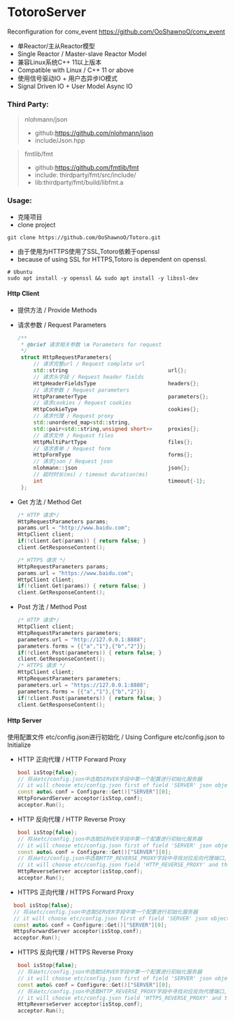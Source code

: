 # TotoroServer

Reconfiguration for conv_event
https://github.com/OoShawnoO/conv_event

- 单Reactor/主从Reactor模型
- Single Reactor / Master-slave Reactor Model
- 兼容Linux系统C++ 11以上版本
- Compatible with Linux / C++ 11 or above
- 使用信号驱动IO + 用户态异步IO模式
- Signal Driven IO + User Model Async IO

### Third Party: 
> nlohmann/json
> - github:https://github.com/nlohmann/json 
> - include/Json.hpp

> fmtlib/fmt 
> - github:https://github.com/fmtlib/fmt
> - include: thirdparty/fmt/src/include/
> - lib:thirdparty/fmt/build/libfmt.a


### Usage:
- 克隆项目
- clone project
```shell 
git clone https://github.com/OoShawnoO/Totoro.git
```
- 由于使用为HTTPS使用了SSL,Totoro依赖于openssl 
- because of using SSL for HTTPS,Totoro is dependent on openssl.
```shell
# Ubuntu
sudo apt install -y openssl && sudo apt install -y libssl-dev 
```

#### Http Client
- 提供方法 / Provide Methods

- 请求参数 / Request Parameters
    ```c++ 
    /**
     * @brief 请求相关参数 \n Parameters for request
     */
     struct HttpRequestParameters{
         // 请求完整url / Request complete url
         std::string                                url{};
         // 请求头字段 / Request header fields
         HttpHeaderFieldsType                       headers{};
         // 请求参数 / Request parameters
         HttpParameterType                          parameters{};
         // 请求cookies / Request cookies
         HttpCookieType                             cookies{};
         // 请求代理 / Request proxy
         std::unordered_map<std::string,
         std::pair<std::string,unsigned short>>     proxies{};
         // 请求文件 / Request files
         HttpMultiPartType                          files{};
         // 请求表单 / Request form
         HttpFormType                               forms{};
         // 请求json / Request json
         nlohmann::json                             json{};
         // 超时时长(ms) / timeout duration(ms)
         int                                        timeout{-1};
     };
    ```
- Get 方法 / Method Get
    ```c++
    /* HTTP 请求*/
    HttpRequestParameters params;
    params.url = "http://www.baidu.com";
    HttpClient client;
    if(!client.Get(params)) { return false; }
    client.GetResponseContent();
    
    /* HTTPS 请求 */
    HttpRequestParameters params;
    params.url = "https://www.baidu.com";
    HttpClient client;
    if(!client.Get(params)) { return false; }
    client.GetResponseContent();
    ```
- Post 方法 / Method Post
    ```c++
    /* HTTP 请求*/
    HttpClient client;
    HttpRequestParameters parameters;
    parameters.url = "http://127.0.0.1:8888";
    parameters.forms = {{"a","1"},{"b","2"}};
    if(!client.Post(parameters)) { return false; }
    client.GetResponseContent();
    /* HTTPS 请求 */
    HttpClient client;
    HttpRequestParameters parameters;
    parameters.url = "https://127.0.0.1:8888";
    parameters.forms = {{"a","1"},{"b","2"}};
    if(!client.Post(parameters)) { return false; }
    client.GetResponseContent();
    ```

#### Http Server
使用配置文件 etc/config.json进行初始化 / Using Configure etc/config.json to Initialize

- HTTP  正向代理 / HTTP Forward Proxy
  ```c++
  bool isStop{false};
  // 将从etc/config.json中选取SERVER字段中第一个配置进行初始化服务器
  // it will choose etc/config.json first of field 'SERVER' json object ot initialize server
  const auto& conf = Configure::Get()["SERVER"][0];
  HttpForwardServer acceptor(isStop,conf);
  acceptor.Run();
  ```
- HTTP  反向代理 / HTTP Reverse Proxy
  ```c++
  bool isStop{false};
  // 将从etc/config.json中选取SERVER字段中第一个配置进行初始化服务器
  // it will choose etc/config.json first of field 'SERVER' json object ot initialize server
  const auto& conf = Configure::Get()["SERVER"][0];
  // 将从etc/config.json中选取HTTP_REVERSE_PROXY字段中寻找对应反向代理端口,并转发至目的服务器
  // it will choose etc/config.json field 'HTTP_REVERSE_PROXY' and then find field at port that need reverse proxy,forward to destination server
  HttpReverseServer acceptor(isStop,conf);
  acceptor.Run();
  ```
- HTTPS 正向代理 / HTTPS Forward Proxy
```c++
  bool isStop{false};
  // 将从etc/config.json中选取SERVER字段中第一个配置进行初始化服务器
  // it will choose etc/config.json first of field 'SERVER' json object ot initialize server
  const auto& conf = Configure::Get()["SERVER"][0];
  HttpsForwardServer acceptor(isStop,conf);
  acceptor.Run();
  ```
- HTTPS 反向代理 / HTTPS Reverse Proxy
  ```c++
  bool isStop{false};
  // 将从etc/config.json中选取SERVER字段中第一个配置进行初始化服务器
  // it will choose etc/config.json first of field 'SERVER' json object ot initialize server
  const auto& conf = Configure::Get()["SERVER"][0];
  // 将从etc/config.json中选取HTTP_REVERSE_PROXY字段中寻找对应反向代理端口,并转发至目的服务器
  // it will choose etc/config.json field 'HTTPS_REVERSE_PROXY' and then find field at port that need reverse proxy,forward to destination server
  HttpReverseServer acceptor(isStop,conf);
  acceptor.Run();
  ```